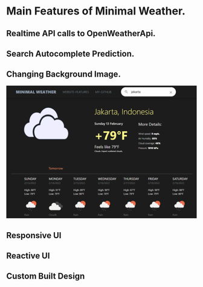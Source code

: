 # Main Features of Minimal Weather.

## Realtime API calls to OpenWeatherApi.


## Search Autocomplete Prediction.


## Changing Background Image.
![Alt text](./src/assets/ex1.png?raw=true "Title")
## Responsive UI

## Reactive UI
## Custom Built Design
